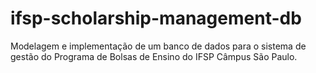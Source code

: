 # ifsp-scholarship-management-db
Modelagem e implementação de um banco de dados para o sistema de gestão do Programa de Bolsas de Ensino do IFSP Câmpus São Paulo. 
